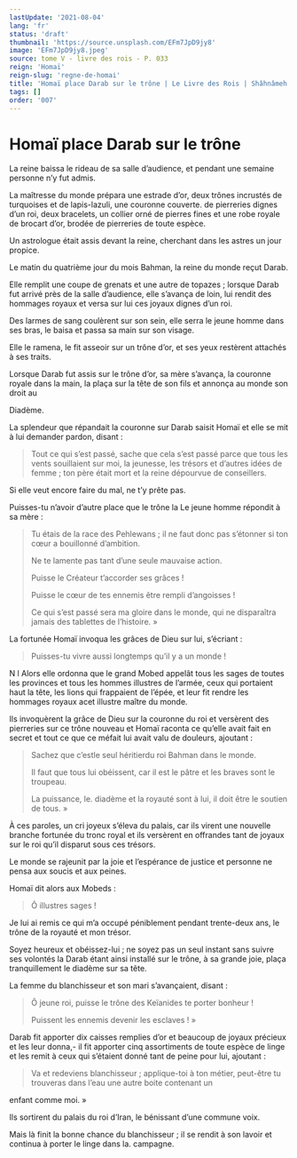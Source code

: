 ```yaml
---
lastUpdate: '2021-08-04'
lang: 'fr'
status: 'draft'
thumbnail: 'https://source.unsplash.com/EFm7JpD9jy8'
image: 'EFm7JpD9jy8.jpeg'
source: tome V - livre des rois - P. 033
reign: 'Homaï'
reign-slug: 'regne-de-homai'
title: 'Homaï place Darab sur le trône | Le Livre des Rois | Shâhnâmeh'
tags: []
order: '007'
---
```


<!-- LTeX: language=fr -->

# Homaï place Darab sur le trône

La reine baissa le rideau de sa salle d’audience, et pendant une semaine personne n’y fut admis.

La maîtresse du monde prépara une estrade d’or, deux trônes incrustés de turquoises et de lapis-lazuli, une couronne couverte. de pierreries dignes d’un roi, deux bracelets, un collier orné de pierres fines et une robe royale de brocart d’or, brodée de pierreries de toute espèce.

Un astrologue était assis devant la reine, cherchant dans les astres un jour propice.

Le matin du quatrième jour du mois Bahman, la reine du monde reçut Darab.

Elle remplit une coupe de grenats et une autre de topazes ; lorsque Darab fut arrivé près de la salle d’audience, elle s’avança de loin, lui rendit des hommages royaux et versa sur lui ces joyaux dignes d’un roi.

Des larmes de sang coulèrent sur son sein, elle serra le jeune homme dans ses bras, le baisa et passa sa main sur son visage.

Elle le ramena, le fit asseoir sur un trône d’or, et ses yeux restèrent attachés à ses traits.

Lorsque Darab fut assis sur le trône d’or, sa mère s’avança, la couronne royale dans la main, la plaça sur la tête de son fils et annonça au monde son droit au

Diadème.

La splendeur que répandait la couronne sur Darab saisit Homaï et elle se mit à lui demander pardon, disant :

> Tout ce qui s’est passé, sache que cela s’est passé parce que tous les vents souillaient sur moi, la jeunesse, les trésors et d’autres idées de femme ; ton père était mort et la reine dépourvue de conseillers.

Si elle veut encore faire du mal, ne t’y prête pas.

Puisses-tu n’avoir d’autre place que le trône la Le jeune homme répondit à sa mère :

> Tu étais de la race des Pehlewans ; il ne faut donc pas s’étonner si ton cœur a bouillonné d’ambition.
>
> Ne te lamente pas tant d’une seule mauvaise action.
>
> Puisse le Créateur t’accorder ses grâces !
>
> Puisse le cœur de tes ennemis être rempli d’angoisses !
>
> Ce qui s’est passé sera ma gloire dans le monde, qui ne disparaîtra jamais des tablettes de l’histoire. »

La fortunée Homaï invoqua les grâces de Dieu sur lui, s’écriant :

> Puisses-tu vivre aussi longtemps qu’il y a un monde !

N l Alors elle ordonna que le grand Mobed appelât tous les sages de toutes les provinces et tous les hommes illustres de l’armée, ceux qui portaient haut la tête, les lions qui frappaient de l’épée, et leur fit rendre les hommages royaux acet illustre maître du monde.

Ils invoquèrent la grâce de Dieu sur la couronne du roi et versèrent des pierreries sur ce trône nouveau et Homaï raconta ce qu’elle avait fait en secret et tout ce que ce méfait lui avait valu de douleurs, ajoutant :

> Sachez que c’estle seul héritierdu roi Bahman dans le monde.
>
> Il faut que tous lui obéissent, car il est le pâtre et les braves sont le troupeau.
>
> La puissance, le. diadème et la royauté sont à lui, il doit être le soutien de tous. »

À ces paroles, un cri joyeux s’éleva du palais, car ils virent une nouvelle branche fortunée du tronc royal et ils versèrent en offrandes tant de joyaux sur le roi qu’il disparut sous ces trésors.

Le monde se rajeunit par la joie et l’espérance de justice et personne ne pensa aux soucis et aux peines.

Homaï dit alors aux Mobeds :

> Ô illustres sages !

Je lui ai remis ce qui m’a occupé péniblement pendant trente-deux ans, le trône de la royauté et mon trésor.

Soyez heureux et obéissez-lui ; ne soyez pas un seul instant sans suivre ses volontés la Darab étant ainsi installé sur le trône, à sa grande joie, plaça tranquillement le diadème sur sa tête.

La femme du blanchisseur et son mari s’avançaient, disant :

> Ô jeune roi, puisse le trône des Keïanides te porter bonheur !
>
> Puissent les ennemis devenir les esclaves ! »

Darab fit apporter dix caisses remplies d’or et beaucoup de joyaux précieux et les leur donna,-
il fit apporter cinq assortiments de toute espèce de linge et les remit à ceux qui s’étaient donné tant de peine pour lui, ajoutant :

> Va et redeviens blanchisseur ; applique-toi à ton métier, peut-être tu trouveras dans l’eau une autre boite contenant un
>
> 
enfant comme moi. »

Ils sortirent du palais du roi d’Iran, le bénissant d’une commune voix.

Mais là finit la bonne chance du blanchisseur ; il se rendit à son lavoir et continua à porter le linge dans la. campagne.
